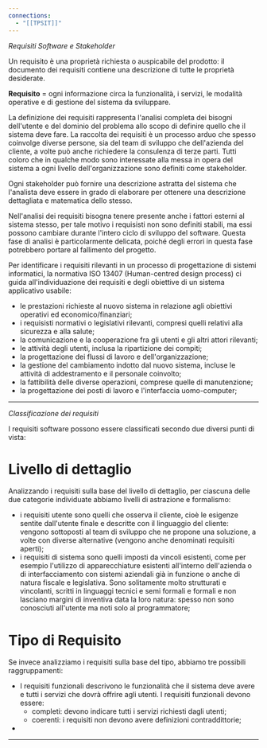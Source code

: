 ```yaml
---
connections:
  - "[[TPSIT]]"
---
```

*Requisiti Software e Stakeholder*

Un requisito è una proprietà richiesta o auspicabile del prodotto: il documento dei requisiti contiene una descrizione di tutte le proprietà desiderate.

**Requisito** = ogni informazione circa la funzionalità, i servizi, le modalità operative e di gestione del sistema da sviluppare.

La definizione dei requisiti rappresenta l'analisi completa dei bisogni dell'utente e del dominio del problema allo scopo di definire quello che il sistema deve fare. La raccolta dei requisiti è un processo arduo che spesso coinvolge diverse persone, sia del team di sviluppo  che dell'azienda del cliente, a volte può anche richiedere la consulenza di terze parti. Tutti coloro che in qualche modo sono interessate alla messa in opera del sistema a ogni livello dell'organizzazione sono definiti come stakeholder.

Ogni stakeholder può fornire una descrizione astratta del sistema che l'analista deve essere in grado di elaborare per ottenere una descrizione dettagliata e matematica dello stesso.

Nell'analisi dei requisiti bisogna tenere presente anche i fattori esterni al sistema stesso, per tale motivo i requisisti non sono definiti stabili, ma essi possono cambiare durante l'intero ciclo di sviluppo del software. Questa fase di analisi è particolarmente delicata, poiché degli errori in questa fase potrebbero portare al fallimento del progetto.

Per identificare i requisiti rilevanti in un processo di progettazione di sistemi informatici, la normativa ISO 13407 (Human-centred design process) ci guida all'individuazione dei requisiti e degli obiettive di un sistema applicativo usabile:

- le prestazioni richieste al nuovo sistema in relazione agli obiettivi operativi ed economico/finanziari;
- i requisisti normativi o legislativi rilevanti, compresi quelli relativi alla sicurezza e alla salute;
- la comunicazione e la cooperazione fra gli utenti e gli altri attori rilevanti;
- le attività degli utenti, inclusa la ripartizione dei compiti;
- la progettazione dei flussi di lavoro e dell'organizzazione;
- la gestione del cambiamento indotto dal nuovo sistema, incluse le attività di addestramento e il personale coinvolto;
- la fattibilità delle diverse operazioni, comprese quelle di manutenzione;
- la progettazione dei posti di lavoro e l'interfaccia uomo-computer;

---

*Classificazione dei requisiti*

I requisiti software possono essere classificati secondo due diversi punti di vista:

# Livello di dettaglio

Analizzando i requisiti sulla base del livello di dettaglio, per ciascuna delle due categorie individuate abbiamo livelli di astrazione e formalismo:

- i requisiti utente sono quelli che osserva il cliente, cioè le esigenze sentite dall'utente finale e descritte con il linguaggio del cliente: vengono sottoposti al team di sviluppo che ne propone una soluzione, a volte con diverse alternative (vengono anche denominati requisiti aperti);
- i requisiti di sistema sono quelli imposti da vincoli esistenti, come per esempio l'utilizzo di apparecchiature esistenti all'interno dell'azienda o di interfacciamento con sistemi aziendali già in funzione o anche di natura fiscale e legislativa. Sono solitamente molto strutturati e vincolanti, scritti in linguaggi tecnici e semi formali e formali e non lasciano margini di inventiva data la loro natura: spesso non sono conosciuti all'utente ma noti solo al programmatore;

# Tipo di Requisito

Se invece analizziamo i requisiti sulla base del tipo, abbiamo tre possibili raggruppamenti:

- I requisiti funzionali descrivono le funzionalità  che il sistema deve avere e tutti i servizi che dovrà offrire agli utenti. I requisiti funzionali devono essere:
	- completi: devono indicare tutti i servizi richiesti dagli utenti;
	- coerenti: i requisiti non devono avere definizioni contraddittorie;
- 







---

